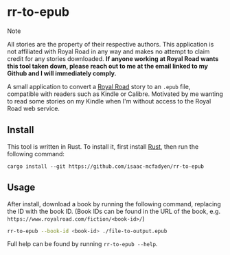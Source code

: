 # rr-to-epub

> [!NOTE]  
> All stories are the property of their respective authors. This application is not affiliated with Royal Road in any way and makes no attempt to claim credit for any stories downloaded. **If anyone working at Royal Road wants this tool taken down, please reach out to me at the email linked to my Github and I will immediately comply.**

A small application to convert a [Royal Road](https://www.royalroad.com/) story to an `.epub` file, compatible with readers such as Kindle or Calibre. Motivated by me wanting to read some stories on my Kindle when I'm without access to the Royal Road web service.

## Install

This tool is written in Rust. To install it, first install [Rust](https://www.rust-lang.org/tools/install), then run the following command:

```
cargo install --git https://github.com/isaac-mcfadyen/rr-to-epub
```

## Usage

After install, download a book by running the following command, replacing the ID with the book ID. (Book IDs can be found in the URL of the book, e.g. `https://www.royalroad.com/fiction/<book-id>/`)

```sh
rr-to-epub --book-id <book-id> ./file-to-output.epub
```

Full help can be found by running `rr-to-epub --help`.
